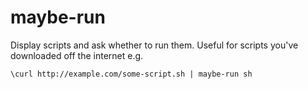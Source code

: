# maybe-run

Display scripts and ask whether to run them.
Useful for scripts you've downloaded off the internet e.g.

    \curl http://example.com/some-script.sh | maybe-run sh
